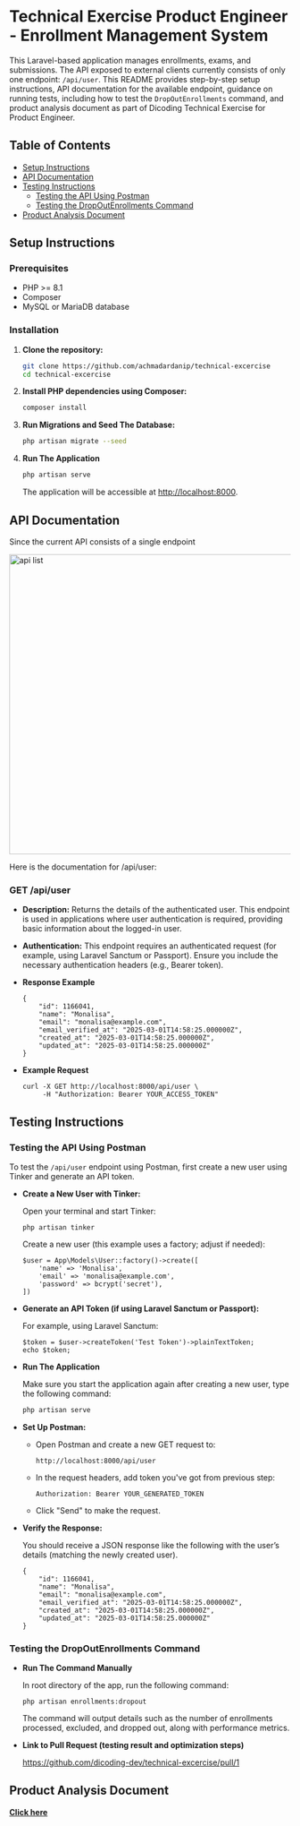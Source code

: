 # Technical Exercise Product Engineer - Enrollment Management System

This Laravel-based application manages enrollments, exams, and submissions. The API exposed to external clients currently consists of only one endpoint: `/api/user`. This README provides step-by-step setup instructions, API documentation for the available endpoint, guidance on running tests, including how to test the `DropOutEnrollments` command, and product analysis document as part of Dicoding Technical Exercise for Product Engineer.

## Table of Contents

- [Setup Instructions](#setup-instructions)
- [API Documentation](#api-documentation)
- [Testing Instructions](#testing-instructions)
  - [Testing the API Using Postman](#testing-the-api-using-postman)
  - [Testing the DropOutEnrollments Command](#testing-the-dropoutenrollments-command)
- [Product Analysis Document](#product-analysis-document)

## Setup Instructions

### Prerequisites

- PHP \>= 8.1
- Composer
- MySQL or MariaDB database

### Installation

1. **Clone the repository:**

   ```bash
   git clone https://github.com/achmadardanip/technical-excercise
   cd technical-excercise
   ```

2. **Install PHP dependencies using Composer:**

   ```bash
   composer install
   ```

3. **Run Migrations and Seed The Database:**

   ```bash
   php artisan migrate --seed
   ```

4. **Run The Application**

   ```bash
   php artisan serve
   ```

   The application will be accessible at <http://localhost:8000>.

## API Documentation

Since the current API consists of a single endpoint

<img width="536" alt="api list" src="https://github.com/user-attachments/assets/848327cf-b7a9-45c6-9c63-89790030d598" />

Here is the documentation for /api/user:

### GET /api/user

* **Description:**
  Returns the details of the authenticated user. This endpoint is used in applications where user authentication is required, providing basic information about the logged-in user.

* **Authentication:**
  This endpoint requires an authenticated request (for example, using Laravel Sanctum or Passport). Ensure you include the necessary authentication headers (e.g., Bearer token).

* **Response Example**

  ```
  {
      "id": 1166041,
      "name": "Monalisa",
      "email": "monalisa@example.com",
      "email_verified_at": "2025-03-01T14:58:25.000000Z",
      "created_at": "2025-03-01T14:58:25.000000Z",
      "updated_at": "2025-03-01T14:58:25.000000Z"
  }
  ```

* **Example Request**

  ```
  curl -X GET http://localhost:8000/api/user \
       -H "Authorization: Bearer YOUR_ACCESS_TOKEN"
  ```

## Testing Instructions

### Testing the API Using Postman

To test the `/api/user` endpoint using Postman, first create a new user using Tinker and generate an API token.

* **Create a New User with Tinker:**

  Open your terminal and start Tinker:

  ```
  php artisan tinker 
  ```

  Create a new user (this example uses a factory; adjust if needed):

  ```
  $user = App\Models\User::factory()->create([
      'name' => 'Monalisa',
      'email' => 'monalisa@example.com',
      'password' => bcrypt('secret'),
  ])
  ```

* **Generate an API Token (if using Laravel Sanctum or Passport):**

  For example, using Laravel Sanctum:

  ```
  $token = $user->createToken('Test Token')->plainTextToken;
  echo $token;
  ```

* **Run The Application**

  Make sure you start the application again after creating a new user, type the following command:

   ```bash
   php artisan serve
   ```

* **Set Up Postman:**

  * Open Postman and create a new GET request to:

    ```
    http://localhost:8000/api/user
    ```

  * In the request headers, add token you've got from previous step:

    ```
    Authorization: Bearer YOUR_GENERATED_TOKEN 
    ```

  * Click "Send" to make the request.

* **Verify the Response:**

  You should receive a JSON response like the following with the user’s details (matching the newly created user).

  ```
  {
      "id": 1166041,
      "name": "Monalisa",
      "email": "monalisa@example.com",
      "email_verified_at": "2025-03-01T14:58:25.000000Z",
      "created_at": "2025-03-01T14:58:25.000000Z",
      "updated_at": "2025-03-01T14:58:25.000000Z"
  }
  ```

### Testing the DropOutEnrollments Command

- **Run The Command Manually**

  In root directory of the app, run the following command:

  ```
  php artisan enrollments:dropout
  ```

  The command will output details such as the number of enrollments processed, excluded, and dropped out, along with performance metrics.

- **Link to Pull Request (testing result and optimization steps)**

  <https://github.com/dicoding-dev/technical-excercise/pull/1>

## Product Analysis Document

[**Click here**](https://docs.google.com/document/d/13JoCo44M9q_hEBQnW6R58gwABcYdL05v7JRO0tw0Uh4/edit?usp=sharing)
